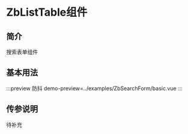 # ZbListTable组件

## 简介
搜索表单组件 

## 基本用法

:::preview 防抖
demo-preview=../examples/ZbSearchForm/basic.vue
:::

## 传参说明
待补充